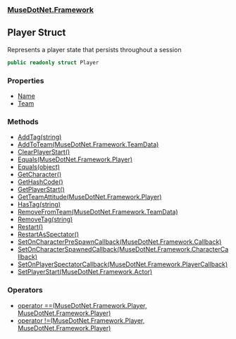 ### [MuseDotNet.Framework](./MuseDotNet-Framework.md 'MuseDotNet.Framework')
## Player Struct
Represents a player state that persists throughout a session  
```csharp
public readonly struct Player
```
### Properties
- [Name](./Player-Name.md 'MuseDotNet.Framework.Player.Name')
- [Team](./Player-Team.md 'MuseDotNet.Framework.Player.Team')
### Methods
- [AddTag(string)](./Player-AddTag(string).md 'MuseDotNet.Framework.Player.AddTag(string)')
- [AddToTeam(MuseDotNet.Framework.TeamData)](./Player-AddToTeam(TeamData).md 'MuseDotNet.Framework.Player.AddToTeam(MuseDotNet.Framework.TeamData)')
- [ClearPlayerStart()](./Player-ClearPlayerStart().md 'MuseDotNet.Framework.Player.ClearPlayerStart()')
- [Equals(MuseDotNet.Framework.Player)](./Player-Equals(Player).md 'MuseDotNet.Framework.Player.Equals(MuseDotNet.Framework.Player)')
- [Equals(object)](./Player-Equals(object).md 'MuseDotNet.Framework.Player.Equals(object)')
- [GetCharacter()](./Player-GetCharacter().md 'MuseDotNet.Framework.Player.GetCharacter()')
- [GetHashCode()](./Player-GetHashCode().md 'MuseDotNet.Framework.Player.GetHashCode()')
- [GetPlayerStart()](./Player-GetPlayerStart().md 'MuseDotNet.Framework.Player.GetPlayerStart()')
- [GetTeamAttitude(MuseDotNet.Framework.Player)](./Player-GetTeamAttitude(Player).md 'MuseDotNet.Framework.Player.GetTeamAttitude(MuseDotNet.Framework.Player)')
- [HasTag(string)](./Player-HasTag(string).md 'MuseDotNet.Framework.Player.HasTag(string)')
- [RemoveFromTeam(MuseDotNet.Framework.TeamData)](./Player-RemoveFromTeam(TeamData).md 'MuseDotNet.Framework.Player.RemoveFromTeam(MuseDotNet.Framework.TeamData)')
- [RemoveTag(string)](./Player-RemoveTag(string).md 'MuseDotNet.Framework.Player.RemoveTag(string)')
- [Restart()](./Player-Restart().md 'MuseDotNet.Framework.Player.Restart()')
- [RestartAsSpectator()](./Player-RestartAsSpectator().md 'MuseDotNet.Framework.Player.RestartAsSpectator()')
- [SetOnCharacterPreSpawnCallback(MuseDotNet.Framework.Callback)](./Player-SetOnCharacterPreSpawnCallback(Callback).md 'MuseDotNet.Framework.Player.SetOnCharacterPreSpawnCallback(MuseDotNet.Framework.Callback)')
- [SetOnCharacterSpawnedCallback(MuseDotNet.Framework.CharacterCallback)](./Player-SetOnCharacterSpawnedCallback(CharacterCallback).md 'MuseDotNet.Framework.Player.SetOnCharacterSpawnedCallback(MuseDotNet.Framework.CharacterCallback)')
- [SetOnPlayerSpectatorCallback(MuseDotNet.Framework.PlayerCallback)](./Player-SetOnPlayerSpectatorCallback(PlayerCallback).md 'MuseDotNet.Framework.Player.SetOnPlayerSpectatorCallback(MuseDotNet.Framework.PlayerCallback)')
- [SetPlayerStart(MuseDotNet.Framework.Actor)](./Player-SetPlayerStart(Actor).md 'MuseDotNet.Framework.Player.SetPlayerStart(MuseDotNet.Framework.Actor)')
### Operators
- [operator ==(MuseDotNet.Framework.Player, MuseDotNet.Framework.Player)](./Player-op_Equality(Player_Player).md 'MuseDotNet.Framework.Player.op_Equality(MuseDotNet.Framework.Player, MuseDotNet.Framework.Player)')
- [operator !=(MuseDotNet.Framework.Player, MuseDotNet.Framework.Player)](./Player-op_Inequality(Player_Player).md 'MuseDotNet.Framework.Player.op_Inequality(MuseDotNet.Framework.Player, MuseDotNet.Framework.Player)')
